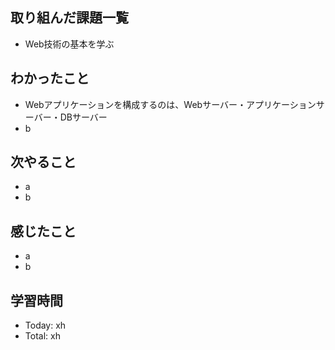 ## 取り組んだ課題一覧
- Web技術の基本を学ぶ
## わかったこと
- Webアプリケーションを構成するのは、Webサーバー・アプリケーションサーバー・DBサーバー
- b
## 次やること
- a
- b
## 感じたこと
- a
- b
## 学習時間
- Today: xh
- Total: xh
